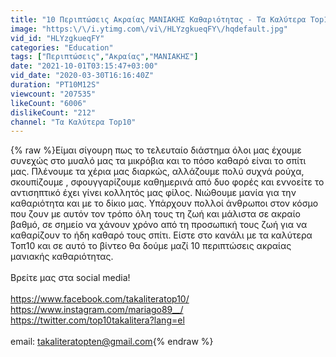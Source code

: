 ```yaml
---
title: "10 Περιπτώσεις Ακραίας ΜΑΝΙΑΚΗΣ Καθαριότητας - Τα Καλύτερα Τop10"
image: "https:\/\/i.ytimg.com\/vi\/HLYzgkueqFY\/hqdefault.jpg"
vid_id: "HLYzgkueqFY"
categories: "Education"
tags: ["Περιπτώσεις","Ακραίας","ΜΑΝΙΑΚΗΣ"]
date: "2021-10-01T03:15:47+03:00"
vid_date: "2020-03-30T16:16:40Z"
duration: "PT10M12S"
viewcount: "207535"
likeCount: "6006"
dislikeCount: "212"
channel: "Τα Καλύτερα Top10"
---
```

{% raw %}Είμαι σίγουρη πως το τελευταίο διάστημα όλοι μας έχουμε συνεχώς στο μυαλό μας τα μικρόβια και το πόσο καθαρό είναι το σπίτι μας. Πλένουμε τα χέρια μας διαρκώς, αλλάζουμε πολύ συχνά ρούχα, σκουπίζουμε , σφουγγαρίζουμε καθημερινά από δυο φορές και εννοείτε το αντισηπτικό  έχει γίνει  κολλητός μας φίλος. Νιώθουμε μανία για την καθαριότητα και με το δίκιο μας. Υπάρχουν πολλοί άνθρωποι στον κόσμο που ζουν με αυτόν τον τρόπο όλη τους τη ζωή και μάλιστα σε ακραίο βαθμό, σε σημείο να χάνουν χρόνο από τη προσωπική τους ζωή για να καθαρίζουν το ήδη καθαρό τους σπίτι.  Είστε στο κανάλι με τα καλύτερα Τοπ10 και σε αυτό το βίντεο θα δούμε μαζί 10 περιπτώσεις ακραίας μανιακής καθαριότητας.<br /><br />Βρείτε μας στα social media!<br /><br /><a rel="nofollow" target="blank" href="https://www.facebook.com/takaliteratop10/">https://www.facebook.com/takaliteratop10/</a><br /><a rel="nofollow" target="blank" href="https://www.instagram.com/mariago89__/">https://www.instagram.com/mariago89__/</a><br /><a rel="nofollow" target="blank" href="https://twitter.com/top10takalitera?lang=el">https://twitter.com/top10takalitera?lang=el</a><br /><br />email: takaliteratopten@gmail.com{% endraw %}
